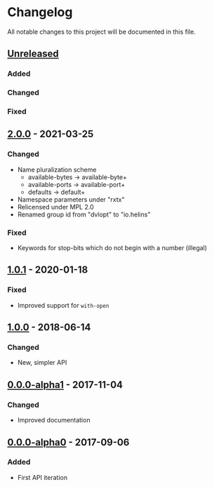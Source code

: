 # Changelog

All notable changes to this project will be documented in this file.



## [Unreleased]

### Added

### Changed

### Fixed



## [2.0.0] - 2021-03-25

### Changed

- Name pluralization scheme
    - available-bytes -> available-byte+
    - available-ports -> available-port+
    - defaults        -> default+
- Namespace parameters under "rxtx"
- Relicensed under MPL 2.0
- Renamed group id from "dvlopt" to "io.helins"

### Fixed

- Keywords for stop-bits which do not begin with a number (illegal)



## [1.0.1] - 2020-01-18

### Fixed

- Improved support for `with-open`



## [1.0.0] - 2018-06-14

### Changed

- New, simpler API



## [0.0.0-alpha1] - 2017-11-04

### Changed

- Improved documentation



## [0.0.0-alpha0] - 2017-09-06

### Added

- First API iteration



[Unreleased]: https://github.com/helins/rxtx.clj/compare/2.0.0...HEAD
[2.0.0]: https://github.com/helins/rxtx.clj/compare/1.0.1...2.0.0
[1.0.1]: https://github.com/helins/rxtx.clj/compare/1.0.0...1.0.1
[1.0.0]: https://github.com/helins/rxtx.clj/compare/0.0.0-alpha1...1.0.0
[0.0.0-alpha1]: https://github.com/helins/rxtx.clj/compare/0.0.0-alpha0...0.0.0-alpha1
[0.0.0-alpha0]: https://github.com/helins/rxtx.clj/tree/0.0.0-alpha0
